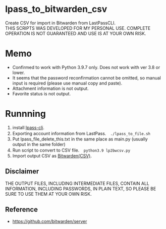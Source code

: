 # lpass_to_bitwarden_csv
Create CSV for import in Bitwarden from LastPassCLI.  
THIS SCRIPTS WAS DEVELOPED FOR MY PERSONAL USE. COMPLETE OPERATION IS NOT GUARANTEED AND USE IS AT YOUR OWN RISK.  

# Memo
- Confirmed to work with Python 3.9.7 only. Does not work with ver 3.8 or lower.
- It seems that the password reconfirmation cannot be omitted, so manual input is required (please use manual copy and paste).
- Attachment information is not output.
- Favorite status is not output.

# Runnning
1. install [lpass-cli](https://github.com/lastpass/lastpass-cli).
1. Exporting account information from LastPass.　```./lpass_to_file.sh```
1. Put lpass_file_delete_this.txt in the same place as main.py (usually output in the same folder)
1. Run script to convert to CSV file.　```python3.9 lp2bwcsv.py```
1. Import output CSV as [Bitwarden(CSV)](https://vault.bitwarden.com/#/tools/import).

## Disclaimer
THE OUTPUT FILES, INCLUDING INTERMEDIATE FILES, CONTAIN ALL INFORMATION, INCLUDING PASSWORDS, IN PLAIN TEXT, SO PLEASE BE SURE TO USE THEM AT YOUR OWN RISK.

## Reference
- https://github.com/bitwarden/server
